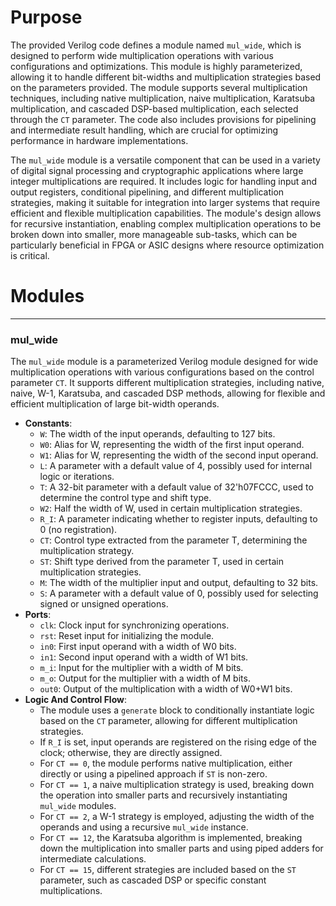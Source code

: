 # Purpose
The provided Verilog code defines a module named `mul_wide`, which is designed to perform wide multiplication operations with various configurations and optimizations. This module is highly parameterized, allowing it to handle different bit-widths and multiplication strategies based on the parameters provided. The module supports several multiplication techniques, including native multiplication, naive multiplication, Karatsuba multiplication, and cascaded DSP-based multiplication, each selected through the `CT` parameter. The code also includes provisions for pipelining and intermediate result handling, which are crucial for optimizing performance in hardware implementations.

The `mul_wide` module is a versatile component that can be used in a variety of digital signal processing and cryptographic applications where large integer multiplications are required. It includes logic for handling input and output registers, conditional pipelining, and different multiplication strategies, making it suitable for integration into larger systems that require efficient and flexible multiplication capabilities. The module's design allows for recursive instantiation, enabling complex multiplication operations to be broken down into smaller, more manageable sub-tasks, which can be particularly beneficial in FPGA or ASIC designs where resource optimization is critical.
# Modules

---
### mul\_wide
The `mul_wide` module is a parameterized Verilog module designed for wide multiplication operations with various configurations based on the control parameter `CT`. It supports different multiplication strategies, including native, naive, W-1, Karatsuba, and cascaded DSP methods, allowing for flexible and efficient multiplication of large bit-width operands.
- **Constants**:
    - `W`: The width of the input operands, defaulting to 127 bits.
    - `W0`: Alias for W, representing the width of the first input operand.
    - `W1`: Alias for W, representing the width of the second input operand.
    - `L`: A parameter with a default value of 4, possibly used for internal logic or iterations.
    - `T`: A 32-bit parameter with a default value of 32'h07FCCC, used to determine the control type and shift type.
    - `W2`: Half the width of W, used in certain multiplication strategies.
    - `R_I`: A parameter indicating whether to register inputs, defaulting to 0 (no registration).
    - `CT`: Control type extracted from the parameter T, determining the multiplication strategy.
    - `ST`: Shift type derived from the parameter T, used in certain multiplication strategies.
    - `M`: The width of the multiplier input and output, defaulting to 32 bits.
    - `S`: A parameter with a default value of 0, possibly used for selecting signed or unsigned operations.
- **Ports**:
    - `clk`: Clock input for synchronizing operations.
    - `rst`: Reset input for initializing the module.
    - `in0`: First input operand with a width of W0 bits.
    - `in1`: Second input operand with a width of W1 bits.
    - `m_i`: Input for the multiplier with a width of M bits.
    - `m_o`: Output for the multiplier with a width of M bits.
    - `out0`: Output of the multiplication with a width of W0+W1 bits.
- **Logic And Control Flow**:
    - The module uses a `generate` block to conditionally instantiate logic based on the `CT` parameter, allowing for different multiplication strategies.
    - If `R_I` is set, input operands are registered on the rising edge of the clock; otherwise, they are directly assigned.
    - For `CT == 0`, the module performs native multiplication, either directly or using a pipelined approach if `ST` is non-zero.
    - For `CT == 1`, a naive multiplication strategy is used, breaking down the operation into smaller parts and recursively instantiating `mul_wide` modules.
    - For `CT == 2`, a W-1 strategy is employed, adjusting the width of the operands and using a recursive `mul_wide` instance.
    - For `CT == 12`, the Karatsuba algorithm is implemented, breaking down the multiplication into smaller parts and using piped adders for intermediate calculations.
    - For `CT == 15`, different strategies are included based on the `ST` parameter, such as cascaded DSP or specific constant multiplications.


